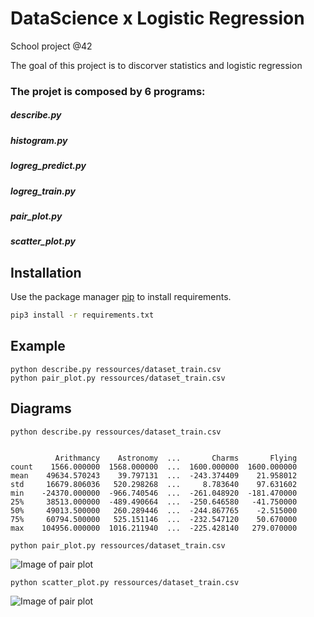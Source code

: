 # DataScience x Logistic Regression

School project @42

The goal of this project is to discorver statistics and logistic regression
### The projet is composed by 6 programs:
##### describe.py
##### histogram.py
##### logreg_predict.py
##### logreg_train.py
##### pair_plot.py
##### scatter_plot.py


## Installation

Use the package manager [pip](https://pip.pypa.io/en/stable/) to install requirements.

```bash
pip3 install -r requirements.txt
```

## Example

```
python describe.py ressources/dataset_train.csv
python pair_plot.py ressources/dataset_train.csv
```

## Diagrams

```python describe.py ressources/dataset_train.csv```

```

          Arithmancy    Astronomy  ...       Charms       Flying
count    1566.000000  1568.000000  ...  1600.000000  1600.000000
mean    49634.570243    39.797131  ...  -243.374409    21.958012
std     16679.806036   520.298268  ...     8.783640    97.631602
min    -24370.000000  -966.740546  ...  -261.048920  -181.470000
25%     38513.000000  -489.490664  ...  -250.646580   -41.750000
50%     49013.500000   260.289446  ...  -244.867765    -2.515000
75%     60794.500000   525.151146  ...  -232.547120    50.670000
max    104956.000000  1016.211940  ...  -225.428140   279.070000

```

```python pair_plot.py ressources/dataset_train.csv```

![Image of pair plot](https://github.com/bgeorges35/DSLR/blob/master/pair_plot.png)

```python scatter_plot.py ressources/dataset_train.csv```

![Image of pair plot](https://github.com/bgeorges35/DSLR/blob/master/scatter_plot.png)


